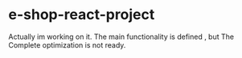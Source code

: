 # e-shop-react-project

Actually im working on it.
The main functionality is defined , but
The Complete optimization is not ready. 
